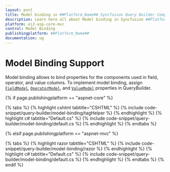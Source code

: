```yaml
---
layout: post
title: Model binding in ##Platform_Name## Syncfusion Query Builder Component | Syncfusion
description: Learn here all about Model binding in Syncfusion ##Platform_Name## Query Builder component of Syncfusion Essential JS 2 and more.
platform: ej2-asp-core-mvc
control: Model Binding
publishingplatform: ##Platform_Name##
documentation: ug
---
```



# Model Binding Support

Model binding allows to bind properties for the components used in field, operator, and value columns. To implement model binding, assign [`FieldModel`](https://help.syncfusion.com/cr/aspnetcore-js2/Syncfusion.EJ2.QueryBuilder.QueryBuilder.html#Syncfusion_EJ2_QueryBuilder_QueryBuilder_FieldModel), [`OperatorModel`](https://help.syncfusion.com/cr/aspnetcore-js2/Syncfusion.EJ2.QueryBuilder.QueryBuilder.html#Syncfusion_EJ2_QueryBuilder_QueryBuilder_OperatorModel), and [`ValueModel`](https://help.syncfusion.com/cr/aspnetcore-js2/Syncfusion.EJ2.QueryBuilder.QueryBuilder.html#Syncfusion_EJ2_QueryBuilder_QueryBuilder_ValueModel) properties in QueryBuilder.

{% if page.publishingplatform == "aspnet-core" %}

{% tabs %}
{% highlight cshtml tabtitle="CSHTML" %}
{% include code-snippet/query-builder/model-binding/tagHelper %}
{% endhighlight %}
{% highlight c# tabtitle="Default.cs" %}
{% include code-snippet/query-builder/model-binding/default.cs %}
{% endhighlight %}
{% endtabs %}

{% elsif page.publishingplatform == "aspnet-mvc" %}

{% tabs %}
{% highlight razor tabtitle="CSHTML" %}
{% include code-snippet/query-builder/model-binding/razor %}
{% endhighlight %}
{% highlight c# tabtitle="Default.cs" %}
{% include code-snippet/query-builder/model-binding/default.cs %}
{% endhighlight %}
{% endtabs %}
{% endif %}

